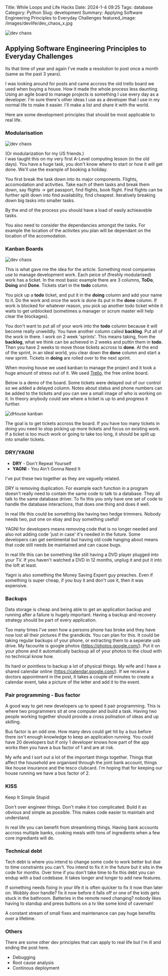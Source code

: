 Title: While Loops and Life Hacks
Date: 2024-1-4 09:25
Tags: database
Category: Python
Slug: development
Summary: Applying Software Engineering Principles to Everyday Challenges
featured_image: /images/devlife/dev_chaos_x.jpg

![dev chaos]({static}/images/devlife/dev_chaos_x.jpg)  

## Applying Software Engineering Principles to Everyday Challenges

Its that time of year and again I've made a resolution to post once a month (same as the past 3 years).  

I was looking around for posts and came accross the old trello board we used when buying a house. How it made the whole process less daunting. Using an agile board to manage projects is something I use every day as a developer. I'm sure there's other ideas I use as a developer that I use in my normal life to make it easier. I'll make a list and share it with the world.

Here are some development principles that should be most applicable to real life.

### Modularisation
![dev chaos]({static}/images/devlife/99problems.jpg)

(Or modularization for my US friends.)  
I was taught this on my very first A-Level computing lesson (in the old days). You have a huge task, you don't know where to start or how it will get done.
We'll use the example of booking a holiday.

You first break the task down into its major components. Flights, accomodation and activities.
Take each of them tasks and break them down, say flights -> get passport, find flights, book flight.
Find flights can be further split down into find availability, find cheapest. Iteratively breaking down big tasks into smaller tasks. 

By the end of the process you should have a load of easily achieaveble tasks. 

You also need to consider the dependancies amongst the tasks. For example the location of the activites you plan will be dependant on the location of the accomodation.

### Kanban Boards
![dev chaos]({static}/images/devlife/kanbanboard_x.jpg)  

This is what gave me the idea for the article. Something most companies use to manage development work.
Each peice of (freshly modularised) work has a ticket. In the most basic example there are 3 columns, **ToDo**, **Doing** and **Done**.
Tickets start in the **todo** column.

You pick up a **todo** ticket, and put it in the **doing** column and add your name to it. Do the work and once the work is done its put in the **done** column.
If work is blocked for whatever reason, you pick up another todo ticket while it waits to get unblocked (sometimes a manager or scrum master will help clear the blockages).

You don't want to put all of your work into the **todo** column because it will become really unweildly. You have another column called **backlog**. Put all of the work in there. 
I work on 2 week 'sprints'. This means taking, from the **backlog**, what we think can be achieved in 2 weeks and puttin them in **todo**.
Then you have 2 weeks to move those tickets accross to **done**. At the end of the sprint, in an ideal world, you clear down the **done** column and start a new sprint. Tickets in **doing** are rolled over to the next sprint.

When moving house we used kanban to manage the project and it took a huge amount of stress out of it. We used [Trello](https://trello.com/garybake/recommend), the free online board.

Below is a demo of the board. Some tickets were delayed out of our control so we added a delayed column. Notes about status and phone numbers can be added to the tickets and you can see a small image of who is working on it. In theory anybody could see where a ticket is up to and progress it further.

![dHouse kanban]({static}/images/devlife/kanban_house.png)  

The goal is to get tickets accross the board. If you have too many tickets in doing you need to stop picking up more tickets and focus on existing work. If a ticket is too much work or going to take too long, it should be split up into smaller tickets.  

### DRY/YAGNI

 - **DRY** - Don't Repeat Yourself  
 - **YAGNI** - You Ain't Gonna Need It  

I've put these two together as they are vaguelly related. 

DRY is removing duplication. For example each function in a program doesn't really need to contain the same code to talk to a database. They all talk to the same database driver. To fix this you only have one set of code to handle the database interactions, that does one thing and does it well.

In real life this could be something like having two hedge trimmers. Nobody needs two, put one on ebay and buy something useful!

YAGNI for developers means removing code that is no longer needed and also not adding code 'just in case' it's needed in the future. Some developers can get sentimental but having old code hanging about means that code still needs be maintained and can cause bugs.

In real life this can be something like still having a DVD player plugged into your TV. If you haven't watched a DVD in 12 months, unplug it and put it into the loft at least.

Yagni is also something the Money Saving Expert guy preaches. Even if something is super cheap, if you buy it and don't use it, then it was expensive.

### Backups

Data storage is cheap and being able to get an application backup and running after a failure is hugely important.
Having a backup and recovery strategy should be part of every application.

Too many times I've seen how a persons phone has broke and they have now lost all their pictures if the grandkids. You can plan for this.
It could be taking regular backups of your phone, or extracting them to a seperate usb drive. 
My facourite is google photos (https://photos.google.com/). Put it on your phone and it automatically backsup all of your photos to the cloud with no technical know how.

Its hard or pointless to backup a lot of physical things. My wife and I have a shared calendar online (https://calendar.google.com/). If we receive a doctors appointment in the post, it takes a couple of minutes to create a calendar event, take a picture of the letter and add it to the event.

### Pair programming - Bus factor

A good way to get new developers up to speed it pair programming. This is where two programmers sit at one computer and build a task. Having two people working together should provide a cross polination of ideas and up skilling.

Bus factor is an odd one. How many devs could get hit by a bus before there isn't enough knowledge to keep an application running. You could have 20 developers but if only 1 developer knows how part of the app works then you have a bus factor of 1 and are at risk.

My wife and I sort out a lot of the important things together. Things that affect the household are organised through the joint bank account, things like house insurance and the tesco clubcard. I'm hoping that for keeping our house running we have a bus factor of 2.

### KISS

Keep It Simple Stupid

Don't over engineer things. Don't make it too complicated. Build it as obvious and simple as possible. This makes code easier to maintain and understand.

In real life you can benefit from streamlining things. Having bank accounts accross multiple banks, cooking meals with tons of ingredients when a few core ingrediants will do.

### Technical debt

Tech debt is where you intend to change some code to work better but due to time constraints you can't. You intend to fix it in the future but it sits in the code for months. Over time if you don't take time to fix this debt you can endup with a bad codebase. It takes longer and longer to add new features.

If something needs fixing in your life it is often quicker to fix it now than later on. Wobbly door handle? fix it now before it falls off or one of the kids gets stuck in the bathroom. Batteries in the remote need changing? nobody likes having to standup and press buttons on a tv like some kind of caveman!

A constant stream of small fixes and maintenance can pay huge benefits over a lifetime.

### Others

There are some other dev principles that can apply to real life but I'm ill and ending the post here.
 - Debugging
 - Root cause analysis
 - Continous deployment
